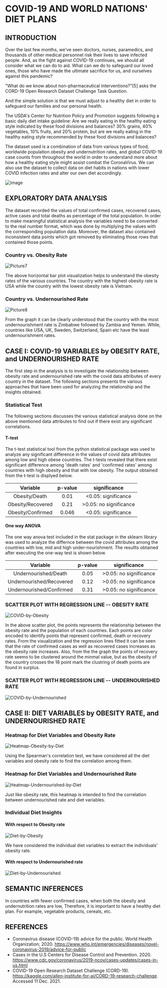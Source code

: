 # COVID-19 AND WORLD NATIONS' DIET PLANS

## INTRODUCTION

Over the last few months, we've seen doctors, nurses, paramedics, and thousands of other medical personnel risk their lives to save infected people. And, as the fight against COVID-19 continues, we should all consider what we can do to aid. What can we do to safeguard our loved ones, those who have made the ultimate sacrifice for us, and ourselves against this pandemic?  

"What do we know about non-pharmaceutical interventions?"[5] asks the CORD-19 Open Research Dataset Challenge Task Question.  

And the simple solution is that we must adjust to a healthy diet in order to safeguard our families and our personal health.  

The USDA's Center for Nutrition Policy and Promotion suggests following a basic daily diet intake guideline: Are we really eating in the healthy eating style indicated by these food divisions and balances? 30% grains, 40% vegetables, 10% fruits, and 20% protein, but are we really eating in the healthy eating style recommended by these food divisions and balances?  

The dataset used is a combination of data from various types of food, worldwide population obesity and undernutrition rates, and global COVID-19 case counts from throughout the world in order to understand more about how a healthy eating style might assist combat the CoronaVirus. We can also use the dataset to collect data on diet habits in nations with lower COVID infection rates and alter our own diet accordingly.  

![image](https://user-images.githubusercontent.com/51665593/145700405-37d7a3ec-7a72-41a0-a710-34623bd0b23a.png)


## EXPLORATORY DATA ANALYSIS
The dataset recorded the values of total confirmed cases, recovered cases, active cases and total deaths as percentage of the total population. In order to make meaningful statistical analysis the variables need to be converted to the real number format, which was done by multiplying the values with the corresponding population data. Moreover, the dataset also contained inconsistent data points which got removed by eliminating those rows that contained those points.  
### Country vs. Obesity Rate

![Picture7](https://user-images.githubusercontent.com/25582927/145690043-9701ccd4-ae1c-4da9-a301-e892940ea86c.png)

The above horizontal bar plot visualization helps to understand the obesity rates of the various countries. The country with the highest obesity rate is USA while the country with the lowest obesity rate is Vietnam.

### Country vs. Undernourished Rate

![Picture8](https://user-images.githubusercontent.com/25582927/145690389-be1f5d54-77a2-4137-b3f9-f271bad9375a.png)

From the graph it can be clearly understood that the country with the most undernourishment rate is Zimbabwe followed by Zambia and Yemen. While, countries like USA, UK, Sweden, Switzerland, Spain etc have the least undernourishment rates. 


## CASE I: COVID-19 VARIABLES by OBESITY RATE, and UNDERNOURISHED RATE
The first step in the analysis is to investigate the relationship between obesity rate and undernourished rate with the covid data attributes of every country in the dataset. The following sections presents the various approaches that have been used for analyzing the relationship and the insights obtained.

### Statistical Test
The following sections discusses the various statistical analysis done on the above mentioned data attributes to find out if there exist any significant correlations.

#### T-test

The t-test statistical tool from the python statistical package was used to analyze any significant difference in the values of covid data attributes among low and high obese countries.
The t-tests revealed that there exist significant difference among 'death rates' and 'confirmed rates' among countries with high obesity and that with low obesity. 
The output obtained from the t-test is displyed below.

Variable | p-value | significance  
| :---: | :---: | :---: |  
Obesity/Death | 0.01 | <0.05: significance  
Obesity/Recovered | 0.21 | >0.05: no significance  
Obesity/Confirmed | 0.046 | <0.05: significance  

#### One way ANOVA

The one way anova test included in the stat package in the sklearn library was used to analyze the differnce between the covid attributes among the countries with low, mid and high under-nourishment. The resullts obtained after executing the one-way test is shown below.  

Variable | p-value | significance  
| :---: | :---: | :---: |  
Undernourished/Death | 0.05 | >0.05: no significance  
Undernourished/Recovered | 0.12 | >0.05: no significance  
Undernourished/Confirmed | 0.31 | >0.05: no significance  


### SCATTER PLOT WITH REGRESSION LINE -- OBESITY RATE

![COVID-by-Obesity](https://user-images.githubusercontent.com/51665593/145691763-faeecf52-a34f-4077-8da0-6fb8128f9aaf.png)

In the above scatter plot, the points represents the relationship between the obesity rate and the population of each countries. Each points are color encoded to identify points that represent confirmed, death or recovery rates. From the visualization and the regression lines fitted it can be seen that the rate of confirmed cases as well as recovered cases increases as the obesity rate increases. Also, from the the graph the points of recovery rate seems to be clustered around the minmal value, but as the obesity of the country crosses the 18 point mark the clustring of death points are found in surplus.


### SCATTER PLOT WITH REGRESSION LINE -- UNDERNOURISHED RATE

![COVID-by-Undernourished](https://user-images.githubusercontent.com/51665593/145691767-ce7d5600-1caf-4bff-8476-708f14e7a71b.png)

## CASE II: DIET VARIABLES by OBESITY RATE, and UNDERNOURISHED RATE

### Heatmap for Diet Variables and Obesity Rate

![Heatmap-Obesity-by-Diet](https://user-images.githubusercontent.com/51665593/145691777-643151d5-1bc7-4cd1-a9a0-49173547eaa6.png)

Using the Spearman's correlation test, we have considered all the diet variables and obesity rate to find the correlation among them. 

### Heatmap for Diet Variables and Undernourished Rate

![Heatmap-Undernourished-by-Diet](https://user-images.githubusercontent.com/51665593/145691783-bc069644-7c8c-47a4-97e4-6da24c2dc396.png)

Just like obesity rate, this heatmap is intended to find the correlation between undernourished rate and diet variables. 

### Individual Diet Insights

#### With respect to Obesity rate
![Diet-by-Obesity](https://user-images.githubusercontent.com/51665593/145691786-472ca03e-f6bd-4428-9cf6-f855052327e9.png)

We have considered the individual diet variables to extract the individuals' obesity rate. 

#### With respect to Undernourished rate

![Diet-by-Undernourished](https://user-images.githubusercontent.com/51665593/145691791-e8766bbd-cfe6-443b-88eb-ac2b59a8ca2e.png)

## SEMANTIC INFERENCES

In countries with fewer confirmed cases, when both the obesity and undernutrition rates are low, Therefore, it is important to have a healthy diet plan. For example, vegetable products, cereals, etc.  

## REFERENCES

* Coronavirus disease (COVID-19) advice for the public. World Health Organization; 2020. https://www.who.int/emergencies/diseases/novel-coronavirus-2019/advice-for-public  
* Cases in the U.S Centers for Disease Control and Prevention. 2020. https://www.cdc.gov/coronavirus/2019-ncov/cases-updates/cases-in-us.html  
* COVID-19 Open Research Dataset Challenge (CORD-19). https://kaggle.com/allen-institute-for-ai/CORD-19-research-challenge. Accessed 11 Dec. 2021.  
